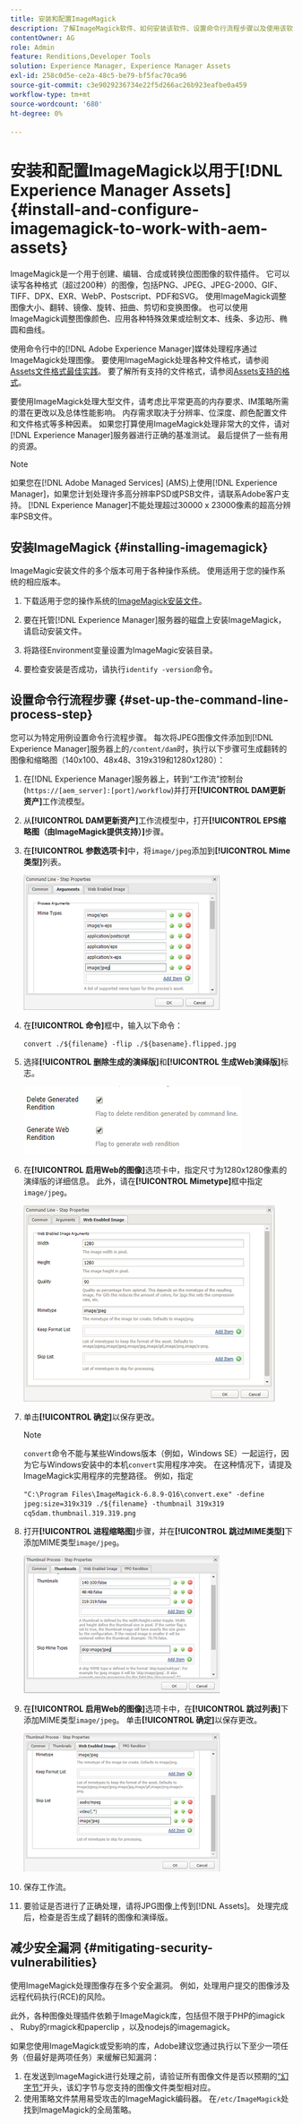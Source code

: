 ```yaml
---
title: 安装和配置ImageMagick
description: 了解ImageMagick软件、如何安装该软件、设置命令行流程步骤以及使用该软件从映像编辑、编写和生成缩略图。
contentOwner: AG
role: Admin
feature: Renditions,Developer Tools
solution: Experience Manager, Experience Manager Assets
exl-id: 258c0d5e-ce2a-48c5-be79-bf5fac70ca96
source-git-commit: c3e9029236734e22f5d266ac26b923eafbe0a459
workflow-type: tm+mt
source-wordcount: '680'
ht-degree: 0%

---
```


# 安装和配置ImageMagick以用于[!DNL Experience Manager Assets] {#install-and-configure-imagemagick-to-work-with-aem-assets}

ImageMagick是一个用于创建、编辑、合成或转换位图图像的软件插件。 它可以读写各种格式（超过200种）的图像，包括PNG、JPEG、JPEG-2000、GIF、TIFF、DPX、EXR、WebP、Postscript、PDF和SVG。 使用ImageMagick调整图像大小、翻转、镜像、旋转、扭曲、剪切和变换图像。 也可以使用ImageMagick调整图像颜色、应用各种特殊效果或绘制文本、线条、多边形、椭圆和曲线。

使用命令行中的[!DNL Adobe Experience Manager]媒体处理程序通过ImageMagick处理图像。 要使用ImageMagick处理各种文件格式，请参阅[Assets文件格式最佳实践](/help/assets/assets-file-format-best-practices.md)。 要了解所有支持的文件格式，请参阅[Assets支持的格式](/help/assets/assets-formats.md)。

要使用ImageMagick处理大型文件，请考虑比平常更高的内存要求、IM策略所需的潜在更改以及总体性能影响。 内存需求取决于分辨率、位深度、颜色配置文件和文件格式等多种因素。 如果您打算使用ImageMagick处理非常大的文件，请对[!DNL Experience Manager]服务器进行正确的基准测试。 最后提供了一些有用的资源。

>[!NOTE]
>
>如果您在[!DNL Adobe Managed Services] (AMS)上使用[!DNL Experience Manager]，如果您计划处理许多高分辨率PSD或PSB文件，请联系Adobe客户支持。 [!DNL Experience Manager]不能处理超过30000 x 23000像素的超高分辨率PSB文件。

## 安装ImageMagick {#installing-imagemagick}

ImageMagic安装文件的多个版本可用于各种操作系统。 使用适用于您的操作系统的相应版本。

1. 下载适用于您的操作系统的[ImageMagick安装文件](https://www.imagemagick.org/script/download.php)。
1. 要在托管[!DNL Experience Manager]服务器的磁盘上安装ImageMagick，请启动安装文件。

1. 将路径Environment变量设置为ImageMagic安装目录。
1. 要检查安装是否成功，请执行`identify -version`命令。

## 设置命令行流程步骤 {#set-up-the-command-line-process-step}

您可以为特定用例设置命令行流程步骤。 每次将JPEG图像文件添加到[!DNL Experience Manager]服务器上的`/content/dam`时，执行以下步骤可生成翻转的图像和缩略图（140x100、48x48、319x319和1280x1280）：

1. 在[!DNL Experience Manager]服务器上，转到“工作流”控制台(`https://[aem_server]:[port]/workflow`)并打开&#x200B;**[!UICONTROL DAM更新资产]**&#x200B;工作流模型。
1. 从&#x200B;**[!UICONTROL DAM更新资产]**&#x200B;工作流模型中，打开&#x200B;**[!UICONTROL EPS缩略图（由ImageMagick提供支持）]**&#x200B;步骤。
1. 在&#x200B;**[!UICONTROL 参数选项卡]**&#x200B;中，将`image/jpeg`添加到&#x200B;**[!UICONTROL Mime类型]**&#x200B;列表。

   ![mime_types_jpeg](assets/mime_types_jpeg.png)

1. 在&#x200B;**[!UICONTROL 命令]**&#x200B;框中，输入以下命令：

   `convert ./${filename} -flip ./${basename}.flipped.jpg`

1. 选择&#x200B;**[!UICONTROL 删除生成的演绎版]**&#x200B;和&#x200B;**[!UICONTROL 生成Web演绎版]**&#x200B;标志。

   ![select_flags](assets/select_flags.png)

1. 在&#x200B;**[!UICONTROL 启用Web的图像]**&#x200B;选项卡中，指定尺寸为1280x1280像素的演绎版的详细信息。 此外，请在&#x200B;**[!UICONTROL Mimetype]**&#x200B;框中指定`image/jpeg`。

   ![web_enabled_image](assets/web_enabled_image.png)

1. 单击&#x200B;**[!UICONTROL 确定]**&#x200B;以保存更改。

   >[!NOTE]
   >
   >`convert`命令不能与某些Windows版本（例如，Windows SE）一起运行，因为它与Windows安装中的本机`convert`实用程序冲突。 在这种情况下，请提及ImageMagick实用程序的完整路径。 例如，指定
   >
   >
   >`"C:\Program Files\ImageMagick-6.8.9-Q16\convert.exe" -define jpeg:size=319x319 ./${filename} -thumbnail 319x319 cq5dam.thumbnail.319.319.png`

1. 打开&#x200B;**[!UICONTROL 进程缩略图]**&#x200B;步骤，并在&#x200B;**[!UICONTROL 跳过MIME类型]**&#x200B;下添加MIME类型`image/jpeg`。

   ![skip_mime_types](assets/skip_mime_types.png)

1. 在&#x200B;**[!UICONTROL 启用Web的图像]**&#x200B;选项卡中，在&#x200B;**[!UICONTROL 跳过列表]**&#x200B;下添加MIME类型`image/jpeg`。 单击&#x200B;**[!UICONTROL 确定]**&#x200B;以保存更改。

   ![web_enabled](assets/web_enabled.png)

1. 保存工作流。

1. 要验证是否进行了正确处理，请将JPG图像上传到[!DNL Assets]。 处理完成后，检查是否生成了翻转的图像和演绎版。

## 减少安全漏洞 {#mitigating-security-vulnerabilities}

使用ImageMagick处理图像存在多个安全漏洞。 例如，处理用户提交的图像涉及远程代码执行(RCE)的风险。

此外，各种图像处理插件依赖于ImageMagick库，包括但不限于PHP的imagick 、 Ruby的rmagick和paperclip ，以及nodejs的imagemagick。

如果您使用ImageMagick或受影响的库，Adobe建议您通过执行以下至少一项任务（但最好是两项任务）来缓解已知漏洞：

1. 在发送到ImageMagick进行处理之前，请验证所有图像文件是否以预期的[“幻字节”](https://en.wikipedia.org/wiki/List_of_file_signatures)开头，该幻字节与您支持的图像文件类型相对应。
1. 使用策略文件禁用易受攻击的ImageMagick编码器。 在`/etc/ImageMagick`处找到ImageMagick的全局策略。
